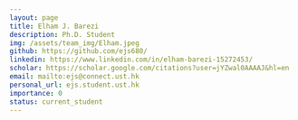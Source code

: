 ```yaml
---
layout: page
title: Elham J. Barezi
description: Ph.D. Student
img: /assets/team_img/Elham.jpeg
github: https://github.com/ejs680/
linkedin: https://www.linkedin.com/in/elham-barezi-15272453/
scholar: https://scholar.google.com/citations?user=jYZwal0AAAAJ&hl=en
email: mailto:ejs@connect.ust.hk
personal_url: ejs.student.ust.hk
importance: 0
status: current_student
---
```

